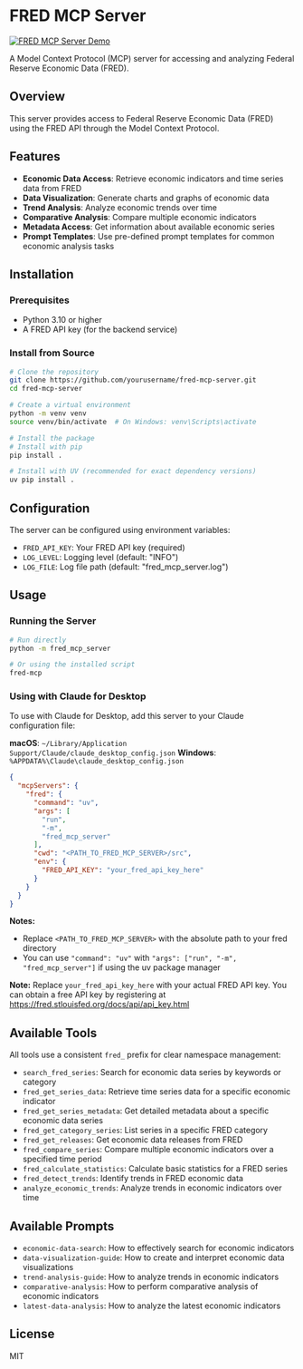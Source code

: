 # FRED MCP Server

<!-- Add your GitHub-processed video URL here, it will look something like:
https://github.com/user/repo/assets/user_id/video_id.mov
-->

[![FRED MCP Server Demo](https://img.shields.io/badge/Watch%20Demo-Video-blue)](fred_demo.mov)

A Model Context Protocol (MCP) server for accessing and analyzing Federal Reserve Economic Data (FRED).

## Overview

This server provides access to Federal Reserve Economic Data (FRED) using the FRED API through the Model Context Protocol.

## Features

- **Economic Data Access**: Retrieve economic indicators and time series data from FRED
- **Data Visualization**: Generate charts and graphs of economic data
- **Trend Analysis**: Analyze economic trends over time
- **Comparative Analysis**: Compare multiple economic indicators
- **Metadata Access**: Get information about available economic series
- **Prompt Templates**: Use pre-defined prompt templates for common economic analysis tasks

## Installation

### Prerequisites

- Python 3.10 or higher
- A FRED API key (for the backend service)

### Install from Source

```bash
# Clone the repository
git clone https://github.com/yourusername/fred-mcp-server.git
cd fred-mcp-server

# Create a virtual environment
python -m venv venv
source venv/bin/activate  # On Windows: venv\Scripts\activate

# Install the package
# Install with pip
pip install .

# Install with UV (recommended for exact dependency versions)
uv pip install .
```

## Configuration

The server can be configured using environment variables:

- `FRED_API_KEY`: Your FRED API key (required)
- `LOG_LEVEL`: Logging level (default: "INFO")
- `LOG_FILE`: Log file path (default: "fred_mcp_server.log")


## Usage

### Running the Server

```bash
# Run directly
python -m fred_mcp_server

# Or using the installed script
fred-mcp
```

### Using with Claude for Desktop

To use with Claude for Desktop, add this server to your Claude configuration file:

**macOS**: `~/Library/Application Support/Claude/claude_desktop_config.json`
**Windows**: `%APPDATA%\Claude\claude_desktop_config.json`

```json
{
  "mcpServers": {
    "fred": {
      "command": "uv",
      "args": [
        "run",
        "-m",
        "fred_mcp_server"
      ],
      "cwd": "<PATH_TO_FRED_MCP_SERVER>/src",
      "env": {
        "FRED_API_KEY": "your_fred_api_key_here"
      }
    }
  }
}
```

**Notes:**
- Replace `<PATH_TO_FRED_MCP_SERVER>` with the absolute path to your fred directory
- You can use `"command": "uv"` with `"args": ["run", "-m", "fred_mcp_server"]` if using the uv package manager

**Note:** Replace `your_fred_api_key_here` with your actual FRED API key. You can obtain a free API key by registering at https://fred.stlouisfed.org/docs/api/api_key.html



## Available Tools

All tools use a consistent `fred_` prefix for clear namespace management:

- `search_fred_series`: Search for economic data series by keywords or category
- `fred_get_series_data`: Retrieve time series data for a specific economic indicator
- `fred_get_series_metadata`: Get detailed metadata about a specific economic data series
- `fred_get_category_series`: List series in a specific FRED category
- `fred_get_releases`: Get economic data releases from FRED
- `fred_compare_series`: Compare multiple economic indicators over a specified time period
- `fred_calculate_statistics`: Calculate basic statistics for a FRED series
- `fred_detect_trends`: Identify trends in FRED economic data
- `analyze_economic_trends`: Analyze trends in economic indicators over time

## Available Prompts

- `economic-data-search`: How to effectively search for economic indicators
- `data-visualization-guide`: How to create and interpret economic data visualizations
- `trend-analysis-guide`: How to analyze trends in economic indicators
- `comparative-analysis`: How to perform comparative analysis of economic indicators
- `latest-data-analysis`: How to analyze the latest economic indicators

## License

MIT
